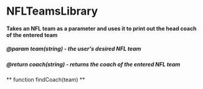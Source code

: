 # NFLTeamsLibrary
#### Takes an NFL team as a parameter and uses it to print out the head coach of the entered team
##### @param team(string) - the user's desired NFL team
##### @return coach(string) - returns the coach of the entered NFL team
** function findCoach(team) **
